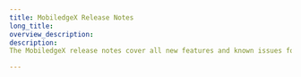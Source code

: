 ```yaml
---
title: MobiledgeX Release Notes
long_title:
overview_description:
description:
The MobiledgeX release notes cover all new features and known issues for both the MobiledgeX Edge-Cloud Console and our platform SDKs for Android, iOS, and Unity.

---
```


